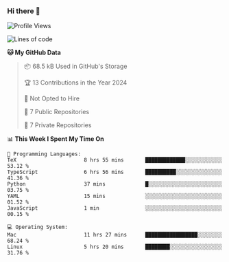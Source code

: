 ### Hi there 👋

<!--
**huayuan4396/huayuan4396** is a ✨ _special_ ✨ repository because its `README.md` (this file) appears on your GitHub profile.

Here are some ideas to get you started:

- 🔭 I’m currently working on ...
- 🌱 I’m currently learning ...
- 👯 I’m looking to collaborate on ...
- 🤔 I’m looking for help with ...
- 💬 Ask me about ...
- 📫 How to reach me: ...
- 😄 Pronouns: ...
- ⚡ Fun fact: ...
-->

<!--START_SECTION:waka-->
![Profile Views](http://img.shields.io/badge/Profile%20Views-0-blue)

![Lines of code](https://img.shields.io/badge/From%20Hello%20World%20I%27ve%20Written-252.2%20thousand%20lines%20of%20code-blue)

**🐱 My GitHub Data** 

> 📦 68.5 kB Used in GitHub's Storage 
 > 
> 🏆 13 Contributions in the Year 2024
 > 
> 🚫 Not Opted to Hire
 > 
> 📜 7 Public Repositories 
 > 
> 🔑 7 Private Repositories 
 > 
📊 **This Week I Spent My Time On** 

```text
💬 Programming Languages: 
TeX                      8 hrs 55 mins       █████████████░░░░░░░░░░░░   53.12 % 
TypeScript               6 hrs 56 mins       ██████████░░░░░░░░░░░░░░░   41.36 % 
Python                   37 mins             █░░░░░░░░░░░░░░░░░░░░░░░░   03.75 % 
YAML                     15 mins             ░░░░░░░░░░░░░░░░░░░░░░░░░   01.52 % 
JavaScript               1 min               ░░░░░░░░░░░░░░░░░░░░░░░░░   00.15 % 

💻 Operating System: 
Mac                      11 hrs 27 mins      █████████████████░░░░░░░░   68.24 % 
Linux                    5 hrs 20 mins       ████████░░░░░░░░░░░░░░░░░   31.76 % 
```


<!--END_SECTION:waka-->
